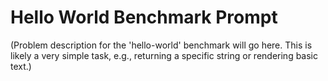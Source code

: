 # Hello World Benchmark Prompt

(Problem description for the 'hello-world' benchmark will go here.
This is likely a very simple task, e.g., returning a specific string
or rendering basic text.)
